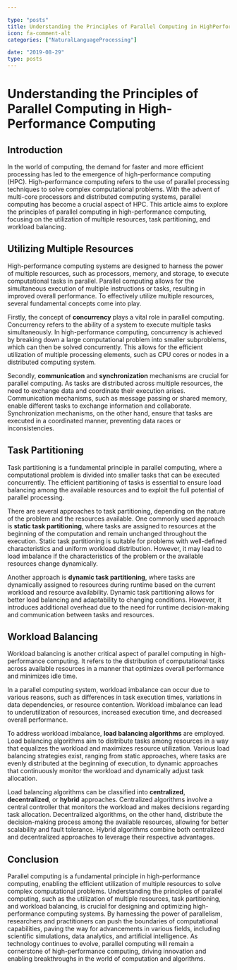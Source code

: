 ```yaml
---

type: "posts"
title: Understanding the Principles of Parallel Computing in HighPerformance Computing
icon: fa-comment-alt
categories: ["NaturalLanguageProcessing"]

date: "2019-08-29"
type: posts
---
```





# Understanding the Principles of Parallel Computing in High-Performance Computing

## Introduction
In the world of computing, the demand for faster and more efficient processing has led to the emergence of high-performance computing (HPC). High-performance computing refers to the use of parallel processing techniques to solve complex computational problems. With the advent of multi-core processors and distributed computing systems, parallel computing has become a crucial aspect of HPC. This article aims to explore the principles of parallel computing in high-performance computing, focusing on the utilization of multiple resources, task partitioning, and workload balancing.

## Utilizing Multiple Resources
High-performance computing systems are designed to harness the power of multiple resources, such as processors, memory, and storage, to execute computational tasks in parallel. Parallel computing allows for the simultaneous execution of multiple instructions or tasks, resulting in improved overall performance. To effectively utilize multiple resources, several fundamental concepts come into play.

Firstly, the concept of **concurrency** plays a vital role in parallel computing. Concurrency refers to the ability of a system to execute multiple tasks simultaneously. In high-performance computing, concurrency is achieved by breaking down a large computational problem into smaller subproblems, which can then be solved concurrently. This allows for the efficient utilization of multiple processing elements, such as CPU cores or nodes in a distributed computing system.

Secondly, **communication** and **synchronization** mechanisms are crucial for parallel computing. As tasks are distributed across multiple resources, the need to exchange data and coordinate their execution arises. Communication mechanisms, such as message passing or shared memory, enable different tasks to exchange information and collaborate. Synchronization mechanisms, on the other hand, ensure that tasks are executed in a coordinated manner, preventing data races or inconsistencies.

## Task Partitioning
Task partitioning is a fundamental principle in parallel computing, where a computational problem is divided into smaller tasks that can be executed concurrently. The efficient partitioning of tasks is essential to ensure load balancing among the available resources and to exploit the full potential of parallel processing.

There are several approaches to task partitioning, depending on the nature of the problem and the resources available. One commonly used approach is **static task partitioning**, where tasks are assigned to resources at the beginning of the computation and remain unchanged throughout the execution. Static task partitioning is suitable for problems with well-defined characteristics and uniform workload distribution. However, it may lead to load imbalance if the characteristics of the problem or the available resources change dynamically.

Another approach is **dynamic task partitioning**, where tasks are dynamically assigned to resources during runtime based on the current workload and resource availability. Dynamic task partitioning allows for better load balancing and adaptability to changing conditions. However, it introduces additional overhead due to the need for runtime decision-making and communication between tasks and resources.

## Workload Balancing
Workload balancing is another critical aspect of parallel computing in high-performance computing. It refers to the distribution of computational tasks across available resources in a manner that optimizes overall performance and minimizes idle time.

In a parallel computing system, workload imbalance can occur due to various reasons, such as differences in task execution times, variations in data dependencies, or resource contention. Workload imbalance can lead to underutilization of resources, increased execution time, and decreased overall performance.

To address workload imbalance, **load balancing algorithms** are employed. Load balancing algorithms aim to distribute tasks among resources in a way that equalizes the workload and maximizes resource utilization. Various load balancing strategies exist, ranging from static approaches, where tasks are evenly distributed at the beginning of execution, to dynamic approaches that continuously monitor the workload and dynamically adjust task allocation.

Load balancing algorithms can be classified into **centralized**, **decentralized**, or **hybrid** approaches. Centralized algorithms involve a central controller that monitors the workload and makes decisions regarding task allocation. Decentralized algorithms, on the other hand, distribute the decision-making process among the available resources, allowing for better scalability and fault tolerance. Hybrid algorithms combine both centralized and decentralized approaches to leverage their respective advantages.

## Conclusion
Parallel computing is a fundamental principle in high-performance computing, enabling the efficient utilization of multiple resources to solve complex computational problems. Understanding the principles of parallel computing, such as the utilization of multiple resources, task partitioning, and workload balancing, is crucial for designing and optimizing high-performance computing systems. By harnessing the power of parallelism, researchers and practitioners can push the boundaries of computational capabilities, paving the way for advancements in various fields, including scientific simulations, data analytics, and artificial intelligence. As technology continues to evolve, parallel computing will remain a cornerstone of high-performance computing, driving innovation and enabling breakthroughs in the world of computation and algorithms.